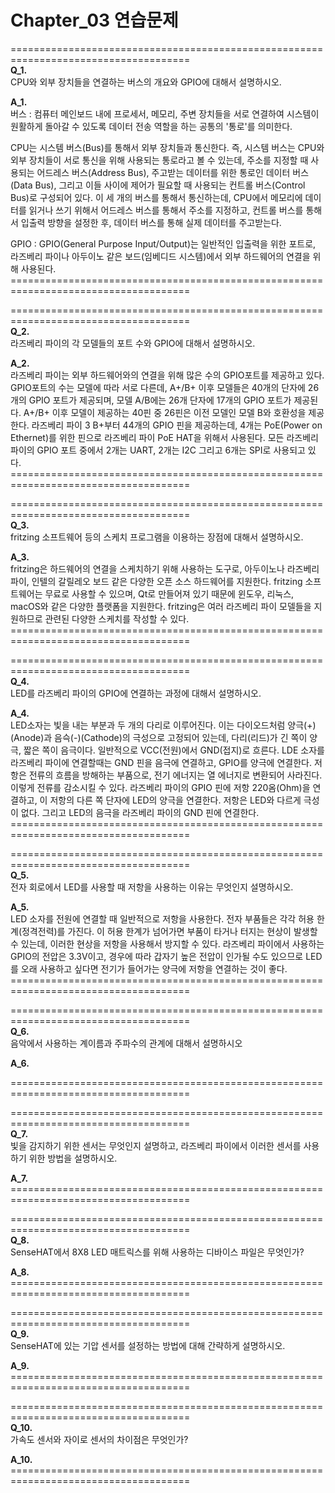 # Chapter_03 연습문제

\=====================================================================================  
**Q_1.**  
CPU와 외부 장치들을 연결하는 버스의 개요와 GPIO에 대해서 설명하시오.

**A_1.**  
버스 : 컴퓨터 메인보드 내에 프로세서, 메모리, 주변 장치들을 서로 연결하여 시스템이 원활하게 돌아갈 수 있도록 데이터 전송 역할을 하는 공통의 '통로'를 의미한다.

CPU는 시스템 버스(Bus)를 통해서 외부 장치들과 통신한다. 즉, 시스템 버스는 CPU와 외부 장치들이 서로 통신을 위해 사용되는 통로라고 볼 수 있는데, 주소를 지정할 때 사용되는 어드레스 버스(Address Bus), 주고받는 데이터를 위한 통로인 데이터 버스(Data Bus), 그리고 이들 사이에 제어가 필요할 때 사용되는 컨트롤 버스(Control Bus)로 구성되어 있다. 이 세 개의 버스를 통해서 통신하는데, CPU에서 메모리에 데이터를 읽거나 쓰기 위해서 어드레스 버스를 통해서 주소를 지정하고, 컨트롤 버스를 통해서 입출력 방향을 설정한 후, 데이터 버스를 통해 실제 데이터를 주고받는다.

GPIO : GPIO(General Purpose Input/Output)는 일반적인 입출력을 위한 포트로, 라즈베리 파이나 아두이노 같은 보드(임베디드 시스템)에서 외부 하드웨어의 연결을 위해 사용된다. 
\=====================================================================================  


\=====================================================================================  
**Q_2.**  
라즈베리 파이의 각 모델들의 포트 수와 GPIO에 대해서 설명하시오.

**A_2.**  
라즈베리 파이는 외부 하드웨어와의 연결을 위해 많은 수의 GPIO포트를 제공하고 있다. GPIO포트의 수는 모델에 따라 서로 다른데, A+/B+ 이후 모델들은 40개의 단자에 26개의 GPIO 포트가 제공되며, 모델 A/B에는 26개 단자에 17개의 GPIO 포트가 제공된다. A+/B+ 이후 모델이 제공하는 40핀 중 26핀은 이전 모델인 모델 B와 호환성을 제공한다. 라즈베리 파이 3 B+부터 44개의 GPIO 핀을 제공하는데, 4개는 PoE(Power on Ethernet)를 위한 핀으로 라즈베리 파이 PoE HAT을 위해서 사용된다. 모든 라즈베리 파이의 GPIO 포트 중에서 2개는 UART, 2개는 I2C 그리고 6개는 SPI로 사용되고 있다.
\=====================================================================================  


\=====================================================================================  
**Q_3.**  
fritzing 소프트웨어 등의 스케치 프로그램을 이용하는 장점에 대해서 설명하시오.


**A_3.**  
fritzing은 하드웨어의 연결을 스케치하기 위해 사용하는 도구로, 아두이노나 라즈베리파이, 인텔의 갈릴레오 보드 같은 다양한 오픈 소스 하드웨어를 지원한다. fritzing 소프트웨어는 무료로 사용할 수 있으며, Qt로 만들어져 있기 때문에 윈도우, 리눅스, macOS와 같은 다양한 플랫폼을 지원한다. fritzing은 여러 라즈베리 파이 모델들을 지원하므로 관련된 다양한 스케치를 작성할 수 있다.
\=====================================================================================  


\=====================================================================================  
**Q_4.**  
LED를 라즈베리 파이의 GPIO에 연결하는 과정에 대해서 설명하시오.

**A_4.**  
LED소자는 빛을 내는 부분과 두 개의 다리로 이루어진다. 이는 다이오드처럼 양극(+)(Anode)과 음슥(-)(Cathode)의 극성으로 고정되어 있는데, 다리(리드)가 긴 쪽이 양극, 짧은 쪽이 음극이다.
일반적으로 VCC(전원)에서 GND(접지)로 흐른다. LDE 소자를 라즈베리 파이에 연결할때는 GND 핀을 음극에 연결하고, GPIO를 양극에 연결한다. 저항은 전류의 흐름을 방해하는 부품으로, 전기 에너지는 열 에너지로 변환되어 사라진다. 이렇게 전류를 감소시킬 수 있다. 라즈베리 파이의 GPIO 핀에 저항 220옴(Ohm)을 연결하고, 이 저항의 다른 쪽 단자에 LED의 양극을 연결한다. 저항은 LED와 다르게 극성이 없다. 그리고 LED의 음극을 라즈베리 파이의 GND 핀에 연결한다.
\=====================================================================================  


\=====================================================================================  
**Q_5.**  
전자 회로에서 LED를 사용할 때 저항을 사용하는 이유는 무엇인지 설명하시오.


**A_5.**  
LED 소자를 전원에 연결할 때 일반적으로 저항을 사용한다. 전자 부품들은 각각 허용 한계(정격전력)를 가진다. 이 허용 한계가 넘어가면 부품이 타거나 터지는 현상이 발생할 수 있는데, 이러한 현상을 저항을 사용해서 방지할 수 있다. 라즈베리 파이에서 사용하는 GPIO의 전압은 3.3V이고, 경우에 따라 갑자기 높은 전압이 인가될 수도 있으므로 LED를 오래 사용하고 싶다면 전기가 들어가는 양극에 저항을 연결하는 것이 좋다.
\=====================================================================================  


\=====================================================================================  
**Q_6.**  
음악에서 사용하는 계이름과 주파수의 관계에 대해서 설명하시오


**A_6.**  

\=====================================================================================  


\=====================================================================================  
**Q_7.**  
빛을 감지하기 위한 센서는 무엇인지 설명하고, 라즈베리 파이에서 이러한 센서를 사용하기 위한 방법을 설명하시오.


**A_7.**  
\=====================================================================================  


\=====================================================================================  
**Q_8.**  
SenseHAT에서 8X8 LED 매트릭스를 위해 사용하는 디바이스 파일은 무엇인가?


**A_8.**  
\=====================================================================================  


\=====================================================================================  
**Q_9.**  
SenseHAT에 있는 기압 센서를 설정하는 방법에 대해 간략하게 설명하시오.

**A_9.**  
\=====================================================================================  


\=====================================================================================  
**Q_10.**  
가속도 센서와 자이로 센서의 차이점은 무엇인가?

**A_10.**  
\=====================================================================================  
